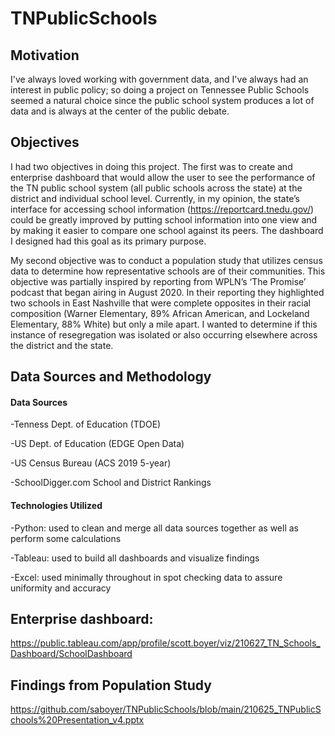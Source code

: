 # TNPublicSchools

## Motivation

I've always loved working with government data, and I've always had an interest in public policy; so doing a project on Tennessee Public Schools seemed a natural choice since the public school system produces a lot of data and is always at the center of the public debate. 

## Objectives

I had two objectives in doing this project. The first was to create and enterprise dashboard that would allow the user to see the performance of the TN public school system (all public schools across the state) at the district and individual school level. Currently, in my opinion, the state’s interface for accessing school information (https://reportcard.tnedu.gov/) could be greatly improved by putting school information into one view and by making it easier to compare one school against its peers. The dashboard I designed had this goal as its primary purpose.

My second objective was to conduct a population study that utilizes census data to determine how representative schools are of their communities. This objective was partially inspired by reporting from WPLN’s ‘The Promise’ podcast that began airing in August 2020. In their reporting they highlighted two schools in East Nashville that were complete opposites in their racial composition (Warner Elementary, 89% African American, and Lockeland Elementary, 88% White) but only a mile apart. I wanted to determine if this instance of resegregation was isolated or also occurring elsewhere across the district and the state. 

## Data Sources and Methodology

#### Data Sources
-Tenness Dept. of Education (TDOE)

-US Dept. of Education (EDGE Open Data)

-US Census Bureau (ACS 2019 5-year)

-SchoolDigger.com School and District Rankings

#### Technologies Utilized
-Python: used to clean and merge all data sources together as well as perform some calculations

-Tableau: used to build all dashboards and visualize findings

-Excel: used minimally throughout in spot checking data to assure uniformity and accuracy

## Enterprise dashboard:
https://public.tableau.com/app/profile/scott.boyer/viz/210627_TN_Schools_Dashboard/SchoolDashboard

## Findings from Population Study
https://github.com/saboyer/TNPublicSchools/blob/main/210625_TNPublicSchools%20Presentation_v4.pptx

